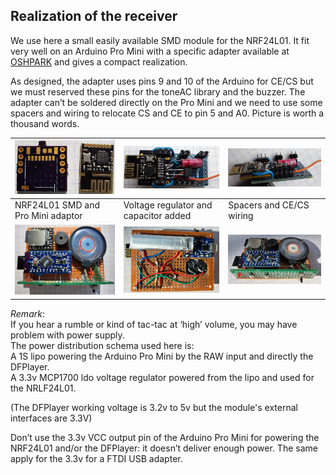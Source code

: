 ## Realization of the receiver

We use here a small easily available SMD module for the NRF24L01.
It fit very well on an Arduino Pro Mini with a specific adapter available at
[OSHPARK](https://oshpark.com/shared_projects/CtW4Xaow) and gives a compact realization.

As designed, the adapter uses pins 9 and 10 of the Arduino for CE/CS but we must reserved these pins for the toneAC library and the buzzer.
The adapter can’t be soldered directly on the Pro Mini and we need to use some spacers and wiring to relocate CS and CE to pin 5 and A0. Picture is worth a thousand words.

|<img src="/images/NRF24L SMD.jpg" width="200">|<img src="/images/Pro Mini NRF24L_1.jpg" width="300">|<img src="/images/Pro Mini NRF24L_2.jpg" width="300">|
|-------|-----|----|
| NRF24L01 SMD and Pro Mini adaptor|Voltage regulator and capacitor added|Spacers and CE/CS wiring| 
|<img src="/images/recept_1.jpg" width="300">|<img src="/images/recept_2.jpg" width="300">|<img src="/images/recept_3.jpg" width="300">|  

*Remark*:  
If you hear a rumble or kind of tac-tac at ‘high’ volume, you may have problem with power supply.  
The power distribution schema used here is:  
A 1S lipo powering the Arduino Pro Mini by the RAW input and directly the DFPlayer.  
A 3.3v MCP1700 ldo voltage regulator powered from the lipo and used for the NRLF24L01.  

(The DFPlayer working voltage is 3.2v to 5v but the module's external interfaces are 3.3V)  

Don’t use the 3.3v VCC output pin of the Arduino Pro Mini for powering the NRF24L01 and/or the DFPlayer: it doesn’t deliver enough power.
The same apply for the 3.3v for a FTDI USB adapter.

